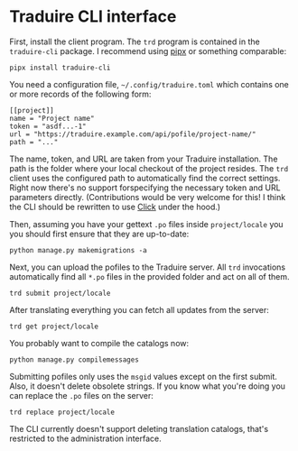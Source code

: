 # Traduire CLI interface

First, install the client program. The `trd` program is contained in the
`traduire-cli` package. I recommend using [pipx](https://pipx.pypa.io/stable/)
or something comparable:

    pipx install traduire-cli

You need a configuration file, `~/.config/traduire.toml` which contains one or
more records of the following form:

    [[project]]
    name = "Project name"
    token = "asdf...-1"
    url = "https://traduire.example.com/api/pofile/project-name/"
    path = "..."

The name, token, and URL are taken from your Traduire installation. The path is
the folder where your local checkout of the project resides. The `trd` client
uses the configured path to automatically find the correct settings. Right now
there's no support forspecifying the necessary token and URL parameters
directly. (Contributions would be very welcome for this! I think the CLI should
be rewritten to use [Click](https://click.palletsprojects.com/) under the
hood.)

Then, assuming you have your gettext `.po` files inside `project/locale` you
you should first ensure that they are up-to-date:

    python manage.py makemigrations -a

Next, you can upload the pofiles to the Traduire server. All `trd` invocations
automatically find all `*.po` files in the provided folder and act on all of
them.

    trd submit project/locale

After translating everything you can fetch all updates from the server:

    trd get project/locale

You probably want to compile the catalogs now:

    python manage.py compilemessages

Submitting pofiles only uses the `msgid` values except on the first submit.
Also, it doesn't delete obsolete strings. If you know what you're doing you can
replace the `.po` files on the server:

    trd replace project/locale

The CLI currently doesn't support deleting translation catalogs, that's
restricted to the administration interface.
